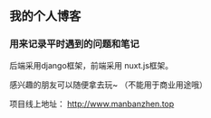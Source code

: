 ## 我的个人博客
### 用来记录平时遇到的问题和笔记

后端采用django框架，前端采用 nuxt.js框架。

感兴趣的朋友可以随便拿去玩~ （不能用于商业用途哦）

项目线上地址： http://www.manbanzhen.top